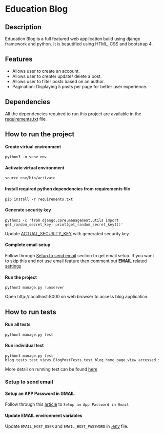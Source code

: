 # Education Blog

## Description

Education Blog is a full featured web application build using django framework and python. It is beautified using HTML, CSS and bootstrap 4.

## Features

- Allows user to create an account.
- Allows user to create/ update/ delete a post.
- Allows user to filter posts based on an author.
- Pagination: Displaying 5 posts per page for better user experience.


## Dependencies

All the dependencies required to run this project are available in the [requirements.txt](https://github.com/chetna-ravat/EduBlog/blob/main/requirements.txt) file.

## How to run the project

#### Create virtual environment
```shell
python3 -m venv env
```

#### Activate virtual environment
```shell
source env/bin/activate
```

#### Install required python dependencies from requirements file
```shell
pip install -r requirements.txt
```

#### Generate security key
```shell
python3 -c 'from django.core.management.utils import get_random_secret_key; print(get_random_secret_key())'
```
Update [ACTUAL_SECURITY_KEY](https://github.com/chetna-ravat/EduBlog/blob/main/src/django_project/.env#L2) with generated security key.

#### Complete email setup
Follow through [Setup to send email](https://github.com/chetna-ravat/EduBlog#setup-to-send-email) section to get email setup.
If you want to skip this and not use email feature then comment out **EMAIL** related [settings](https://github.com/chetna-ravat/EduBlog/blob/main/src/django_project/settings.py#L155)

#### Run the project
```shell
python3 manage.py runserver
```

Open http://localhost:8000 on web browser to access blog application.

## How to run tests

#### Run all tests
```shell
python3 manage.py test
```

#### Run individual test
```shell
python3 manage.py test blog.tests.test_views.BlogPostTests.test_blog_home_page_view_accessed_successfully
```

More detail on running test can be found [here](https://docs.djangoproject.com/en/4.1/topics/testing/overview/#running-tests)

### Setup to send email

#### Setup an APP Password in GMAIL

Follow through this [article](https://www.sitepoint.com/django-send-email/) to `Setup an App Password in Gmail`

#### Update EMAIL environment variables

Update `EMAIL_HOST_USER` and `EMAIL_HOST_PASSWORD` in [.env](https://github.com/chetna-ravat/EduBlog/blob/main/src/django_project/.env) file.
